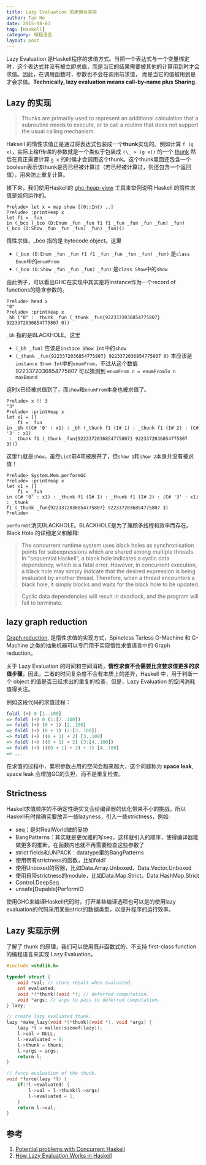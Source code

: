 ```yaml
---
title: Lazy Evaluation 的原理与实现
author: Tao He
date: 2015-08-03
tag: [Haskell]
category: 编程语言
layout: post
---
```


Lazy Evaluation 是Haskell程序的求值方式。当把一个表达式与一个变量绑定时，这个表达式并没有被立即求值，而是当它的结果需要被其他的计算用到时才会求值。因此，在调用函数时，参数也不会在调用前求值，
而是当它的值被用到是才会求值。**Technically, lazy evaluation means call-by-name plus Sharing.**

<!--more-->

Lazy 的实现
----------

> Thunks are primarily used to represent an additional calculation that a subroutine needs to execute, or to call a routine that does not support the usual calling mechanism.

Haksell 的惰性求值正是通过将表达式包装成一个**thunk**实现的。例如计算 `f (g x)`，实际上给f传递的参数就是一个类似于包装成 `(\_ > (g x))` 的一个 [thunk](https://en.wikipedia.org/wiki/Thunk) 然后在真正需要计算 `g x`
的时候才会调用这个thunk。这个thunk里面还包含一个boolean表示该thunk是否已经被计算过（若已经被计算过，则还包含一个返回值），用来防止重复计算。

接下来，我们使用Haskell的 [ghc-heap-view](http://hackage.haskell.org/package/ghc-heap-view) 工具来举例说明 Haskell 的惰性求值是如何运作的。

    Prelude> let x = map show [(0::Int) ..]
    Prelude> :printHeap x
    let f1 = _fun
    in (_bco (_bco (D:Enum _fun _fun f1 f1 _fun _fun _fun _fun) _fun)
    (_bco (D:Show _fun _fun _fun) _fun) _fun)()

惰性求值，_bco 指的是 bytecode object。这里

+ `(_bco (D:Enum _fun _fun f1 f1 _fun _fun _fun _fun) _fun)` 是`class Enum`中的`enumFrom`
+ `(_bco (D:Show _fun _fun _fun) _fun)` 是`class Show`中的`show`

由此例子，可以看出GHC在实现中其实是将instance作为一个record of functions的隐含参数的。

    Prelude> head x
    "0"
    Prelude> :printHeap x
    _bh ("0" : _thunk _fun (_thunk _fun{9223372036854775807} 9223372036854775807 0))

`_bh` 指的是BLACKHOLE。这里

+ `(_bh _fun)` 应该是`instace Show Int`中的`show`
+ `(_thunk _fun{9223372036854775807} 9223372036854775807 0)` 本应该是`instance Enum Int`中的`enumFrom`，不过从这个数值 9223372036854775807 可以猜测到 `enumFrom n = enumFromTo n maxBound`

这时x已经被求值到了，而`show`和`enumFrom`本身也被求值了。

    Prelude> x !! 3
    "3"
    Prelude> :printHeap x
    let x1 = []
        f1 = _fun
    in _bh ((C# '0' : x1) : _bh (_thunk f1 (I# 1) : _thunk f1 (I# 2) : (C# '3' : x1)
     : _thunk f1 (_thunk _fun{9223372036854775807} 9223372036854775807 3)))

这里`f1`就是`show`。虽然`List`前4项被展开了，但`show 1`和`show 2`本身并没有被求值！

    Prelude> System.Mem.performGC
    Prelude> :printHeap x
    let x1 = []
        f1 = _fun
    in (C# '0' : x1) : _thunk f1 (I# 1) : _thunk f1 (I# 2) : (C# '3' : x1) : _thunk
    f1 (_thunk _fun{9223372036854775807} 9223372036854775807 3)
    Prelude>

`performGC`消灭BLACKHOLE。BLACKHOLE是为了兼顾多线程和效率而存在。Black Hole 的详细定义和解释:

> The concurrent runtime system uses black holes as synchronisation points for subexpressions which are shared among multiple threads. In "sequential Haskell", a black hole indicates a cyclic data dependency, which is a fatal error. However, in concurrent execution, a black hole may simply indicate that the desired expression is being evaluated by another thread. Therefore, when a thread encounters a black hole, it simply blocks and waits for the black hole to be updated.

> Cyclic data dependencies will result in deadlock, and the program will fail to terminate.

lazy graph reduction
-------------------

[Graph reduction](https://en.wikipedia.org/wiki/Graph_reduction), 是惰性求值的实现方式，Spineless Tarless G-Machine 和 G-Machine 之类的抽象机器可以专门用于实现惰性求值语言中的 Graph reduction。

关于 Lazy Evaluation 的时间和空间消耗，**惰性求值不会需要比贪婪求值更多的求值步骤**，因此，二者的时间复杂度不会有本质上的差异，Haskell 中，用于判断一个 object 的值是否已经求出的重复的检查，但是，Lazy Evaluation 的空间消耗值得关注。

例如这段代码的求值过程：

~~~haskell
foldl (+) 0 [1..100]
=> foldl (+) 0 (1:[2..100])
=> foldl (+) (0 + 1) [2..100]
=> foldl (+) (0 + 1) (2:[3..100])
=> foldl (+) ((0 + 1) + 2) [3..100]
=> foldl (+) ((0 + 1) + 2) (3:[4..100])
=> foldl (+) (((0 + 1) + 2) + 3) [4..100]
=> ...
~~~

在求值的过程中，累积参数占用的空间会越来越大，这个问题称为 **space leak**, space leak 会增加GC的负担，而不是重复检查。

Strictness
----------

Haskell求值顺序的不确定性确实又会给编译器的优化带来不小的挑战。所以Haskell有时候确实要放弃一些lazyness，引入一些strictness，例如:

+ seq：是对RealWorld做的妥协
+ BangPatterns：其实就是更优雅的写seq，这样就引入的顺序，使得编译器能做更多的推断。在函数内也就不再需要检查这些参数了
+ strict fields和UNPACK：datatype里的BangPatterns
+ 使用带有strictness的函数，比如foldl'
+ 使用Unboxed的容器，比如Data.Array.Unboxed、Data.Vector.Unboxed
+ 使用自带strictness的module，比如Data.Map.Strict，Data.HashMap.Strict
+ Control.DeepSeq
+ unsafe[Dupable]PerformIO

使用GHC来编译Haskell代码时，打开某些编译选项也可以是的使用lazy evaluation的代码采用某些strict的数据类型，以提升程序的运行效率。

Lazy 实现示例
------------

了解了 thunk 的原理，我们可以使用既非函数式的、不支持 first-class function 的编程语言来实现 Lazy Evaluation。

~~~c
#include <stdlib.h>

typedef struct {
    void *val; // store result when evaluated.
    int evaluated;
    void *(*thunk)(void *); // deferred computation.
    void *args; // args to pass to deferred computation.
} lazy;

// create lazy evaluated thunk.
lazy *make_lazy(void *(*thunk)(void *), void *args) {
    lazy *l = malloc(sizoof(lazy));
    l->val = NULL;
    l->evaluated = 0;
    l->thunk = thunk;
    l->args = args;
    return l;
}

// force evaluation of the thunk.
void *force(lazy *l) {
    if(!l->evaluated) {
        l->val = l->thunk(l->args)
        l->evaluated = 1;
    }
    return l->val;
}
~~~

参考
----

1. [Potential problems with Concurrent Haskell](https://downloads.haskell.org/~ghc/0.29/docs/users_guide/user_86.html)
2. [How Lazy Evaluation Works in Haskell](https://hackhands.com/lazy-evaluation-works-haskell/)

